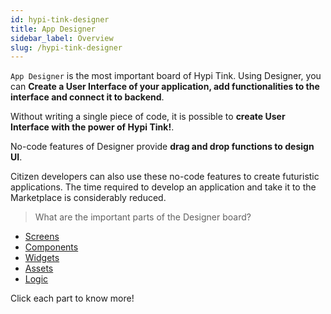 ```yaml
---
id: hypi-tink-designer
title: App Designer
sidebar_label: Overview
slug: /hypi-tink-designer
---
```


`App Designer` is the most important board of Hypi Tink. Using Designer, you can 
**Create a User Interface of your application, add functionalities to the interface and connect it to backend**. 

Without writing a single piece of code, it is possible to **create User Interface with the power of Hypi Tink!**. 

No-code features of Designer provide **drag and drop functions to design UI**. 

Citizen developers can also use these no-code features to create futuristic applications. The time required to develop an application and take it to the Marketplace is considerably reduced. 

> What are the important parts of the Designer board?

* [Screens](designer-screens.md)
* [Components](designer-components.md)
* [Widgets](designer-widgets.md)
* [Assets](designer-assets.md)
* [Logic](designer-logic.md)

Click each part to know more!